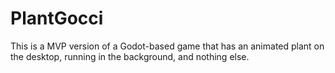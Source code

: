 # PlantGocci
This is a MVP version of a Godot-based game that has an animated plant on the desktop, running in the background, and nothing else.